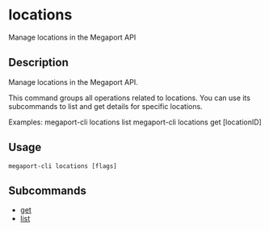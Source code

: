 # locations

Manage locations in the Megaport API

## Description

Manage locations in the Megaport API.

This command groups all operations related to locations. You can use its subcommands 
to list and get details for specific locations.

Examples:
  megaport-cli locations list
  megaport-cli locations get [locationID]



## Usage

```
megaport-cli locations [flags]
```









## Subcommands

* [get](megaport-cli_locations_get.md)
* [list](megaport-cli_locations_list.md)

